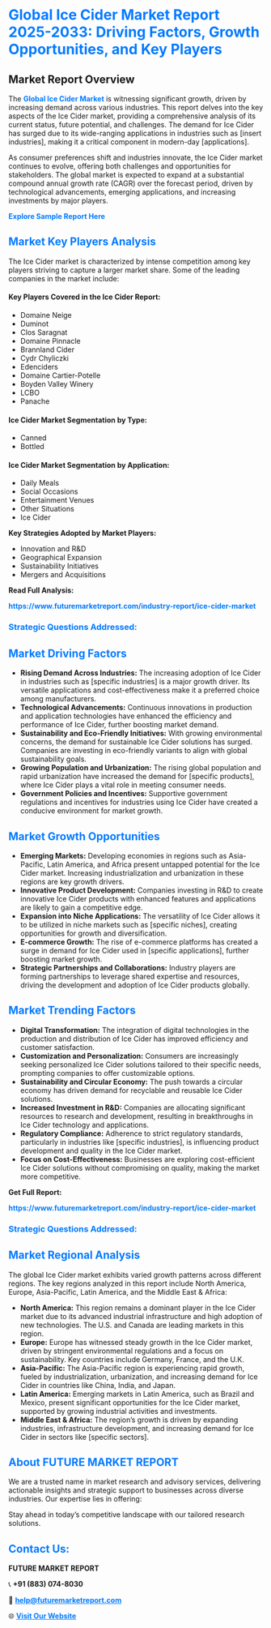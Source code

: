 <h1 style="color: #007BFF;">Global Ice Cider Market Report 2025-2033: Driving Factors, Growth Opportunities, and Key Players</h1>

<section id="overview">
<h2>Market Report Overview</h2>
<p>The <a href="https://www.futuremarketreport.com/industry-report/ice-cider-market" style="color: #007BFF; text-decoration: none;"><strong>Global Ice Cider Market</strong></a> is witnessing significant growth, driven by increasing demand across various industries. This report delves into the key aspects of the Ice Cider market, providing a comprehensive analysis of its current status, future potential, and challenges. The demand for Ice Cider has surged due to its wide-ranging applications in industries such as [insert industries], making it a critical component in modern-day [applications].</p>
<p>As consumer preferences shift and industries innovate, the Ice Cider market continues to evolve, offering both challenges and opportunities for stakeholders. The global market is expected to expand at a substantial compound annual growth rate (CAGR) over the forecast period, driven by technological advancements, emerging applications, and increasing investments by major players.</p>
</section>

<section id="overview">
<p><a href="https://www.futuremarketreport.com/request-sample/reportId=112444" style="color: #007BFF; text-decoration: none;"><strong>Explore Sample Report Here</strong></a></p>
</section>

<section id="key-players">
<h2 style="color: #007BFF;">Market Key Players Analysis</h2>
<p>The Ice Cider market is characterized by intense competition among key players striving to capture a larger market share. Some of the leading companies in the market include:</p>
<h4>Key Players Covered in the Ice Cider Report:</h4>
<ul><li>Domaine Neige</li><li>Duminot</li><li>Clos Saragnat</li><li>Domaine Pinnacle</li><li>Brannland Cider</li><li>Cydr Chyliczki</li><li>Edenciders</li><li>Domaine Cartier-Potelle</li><li>Boyden Valley Winery</li><li>LCBO</li><li>Panache</li></ul>
<h4>Ice Cider Market Segmentation by Type:</h4>
<ul><li>Canned</li><li>Bottled</li></ul>

<h4>Ice Cider Market Segmentation by Application:</h4>
<ul><li>Daily Meals</li><li>Social Occasions</li><li>Entertainment Venues</li><li>Other Situations</li><li>Ice Cider</li></ul>
<p><strong>Key Strategies Adopted by Market Players:</strong></p>
<ul>
<li>Innovation and R&D</li>
<li>Geographical Expansion</li>
<li>Sustainability Initiatives</li>
<li>Mergers and Acquisitions</li>
</ul>
</section>

<section>
<p><strong>Read Full Analysis: </strong></p><a href="https://www.futuremarketreport.com/industry-report/ice-cider-market" style="color: #007BFF; text-decoration: none;"><strong>https://www.futuremarketreport.com/industry-report/ice-cider-market</strong></a>
<h3 style="color: #007BFF;">Strategic Questions Addressed:</h3>
</section>

<section id="driving-factors">
<h2 style="color: #007BFF;">Market Driving Factors</h2>
<ul>
<li><strong>Rising Demand Across Industries:</strong> The increasing adoption of Ice Cider in industries such as [specific industries] is a major growth driver. Its versatile applications and cost-effectiveness make it a preferred choice among manufacturers.</li>
<li><strong>Technological Advancements:</strong> Continuous innovations in production and application technologies have enhanced the efficiency and performance of Ice Cider, further boosting market demand.</li>
<li><strong>Sustainability and Eco-Friendly Initiatives:</strong> With growing environmental concerns, the demand for sustainable Ice Cider solutions has surged. Companies are investing in eco-friendly variants to align with global sustainability goals.</li>
<li><strong>Growing Population and Urbanization:</strong> The rising global population and rapid urbanization have increased the demand for [specific products], where Ice Cider plays a vital role in meeting consumer needs.</li>
<li><strong>Government Policies and Incentives:</strong> Supportive government regulations and incentives for industries using Ice Cider have created a conducive environment for market growth.</li>
</ul>
</section>

<section id="growth-opportunities">
<h2 style="color: #007BFF;">Market Growth Opportunities</h2>
<ul>
<li><strong>Emerging Markets:</strong> Developing economies in regions such as Asia-Pacific, Latin America, and Africa present untapped potential for the Ice Cider market. Increasing industrialization and urbanization in these regions are key growth drivers.</li>
<li><strong>Innovative Product Development:</strong> Companies investing in R&D to create innovative Ice Cider products with enhanced features and applications are likely to gain a competitive edge.</li>
<li><strong>Expansion into Niche Applications:</strong> The versatility of Ice Cider allows it to be utilized in niche markets such as [specific niches], creating opportunities for growth and diversification.</li>
<li><strong>E-commerce Growth:</strong> The rise of e-commerce platforms has created a surge in demand for Ice Cider used in [specific applications], further boosting market growth.</li>
<li><strong>Strategic Partnerships and Collaborations:</strong> Industry players are forming partnerships to leverage shared expertise and resources, driving the development and adoption of Ice Cider products globally.</li>
</ul>
</section>

<section id="trending-factors">
<h2 style="color: #007BFF;">Market Trending Factors</h2>
<ul>
<li><strong>Digital Transformation:</strong> The integration of digital technologies in the production and distribution of Ice Cider has improved efficiency and customer satisfaction.</li>
<li><strong>Customization and Personalization:</strong> Consumers are increasingly seeking personalized Ice Cider solutions tailored to their specific needs, prompting companies to offer customizable options.</li>
<li><strong>Sustainability and Circular Economy:</strong> The push towards a circular economy has driven demand for recyclable and reusable Ice Cider solutions.</li>
<li><strong>Increased Investment in R&D:</strong> Companies are allocating significant resources to research and development, resulting in breakthroughs in Ice Cider technology and applications.</li>
<li><strong>Regulatory Compliance:</strong> Adherence to strict regulatory standards, particularly in industries like [specific industries], is influencing product development and quality in the Ice Cider market.</li>
<li><strong>Focus on Cost-Effectiveness:</strong> Businesses are exploring cost-efficient Ice Cider solutions without compromising on quality, making the market more competitive.</li>
</ul>
</section>

<section>
<p><strong>Get Full Report: </strong></p><a href="https://www.futuremarketreport.com/industry-report/ice-cider-market" style="color: #007BFF; text-decoration: none;"><strong>https://www.futuremarketreport.com/industry-report/ice-cider-market</strong></a>
<h3 style="color: #007BFF;">Strategic Questions Addressed:</h3>
</section>


<section id="regional-analysis">
<h2 style="color: #007BFF;">Market Regional Analysis</h2>
<p>The global Ice Cider market exhibits varied growth patterns across different regions. The key regions analyzed in this report include North America, Europe, Asia-Pacific, Latin America, and the Middle East & Africa:</p>
<ul>
<li><strong>North America:</strong> This region remains a dominant player in the Ice Cider market due to its advanced industrial infrastructure and high adoption of new technologies. The U.S. and Canada are leading markets in this region.</li>
<li><strong>Europe:</strong> Europe has witnessed steady growth in the Ice Cider market, driven by stringent environmental regulations and a focus on sustainability. Key countries include Germany, France, and the U.K.</li>
<li><strong>Asia-Pacific:</strong> The Asia-Pacific region is experiencing rapid growth, fueled by industrialization, urbanization, and increasing demand for Ice Cider in countries like China, India, and Japan.</li>
<li><strong>Latin America:</strong> Emerging markets in Latin America, such as Brazil and Mexico, present significant opportunities for the Ice Cider market, supported by growing industrial activities and investments.</li>
<li><strong>Middle East & Africa:</strong> The region’s growth is driven by expanding industries, infrastructure development, and increasing demand for Ice Cider in sectors like [specific sectors].</li>
</ul>
</section>

<footer>
<h2 style="color: #007BFF;">About FUTURE MARKET REPORT</h2>
<p>We are a trusted name in market research and advisory services, delivering actionable insights and strategic support to businesses across diverse industries. Our expertise lies in offering:</p>

<p>Stay ahead in today’s competitive landscape with our tailored research solutions.</p>

<h2 style="color: #007BFF;">Contact Us:</h2>
<p><strong>FUTURE MARKET REPORT</strong></p>
<p>📞 <strong>+91 (883) 074-8030</strong></p>
<p>📧 <strong><a href="mailto:help@futuremarketreport.com" style="color: #007BFF;">help@futuremarketreport.com</a></strong></p>
<p>🌐 <strong><a href="https://www.futuremarketreport.com/" style="color: #007BFF;">Visit Our Website</a></strong></p>
</footer>